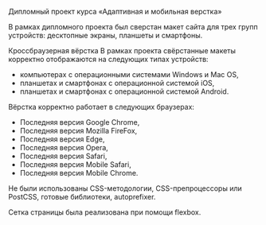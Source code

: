 Дипломный проект курса «Адаптивная и мобильная верстка»
 
В рамках дипломного проекта был сверстан макет сайта для трех групп устройств: десктопные экраны, планшеты и смартфоны.

Кроссбраузерная вёрстка
В рамках проекта свёрстанные макеты корректно отображаются на следующих типах устройств:
- компьютерах с операционными системами Windows и Mac OS,
- планшетах и смартфонах с операционной системой iOS,
- планшетах и смартфонах с операционной системой Android.

Вёрстка корректно работает в следующих браузерах:
- Последняя версия Google Chrome,
- Последняя версия Mozilla FireFox,
- Последняя версия Edge,
- Последняя версия Opera,
- Последняя версия Safari,
- Последняя версия Mobile Safari,
- Последняя версия Mobile Chrome.

 Не были использованы CSS-методологии, CSS-препроцессоры или PostCSS, готовые библиотеки, autoprefixer.
 
 Сетка страницы была реализована при помощи flexbox.

  
